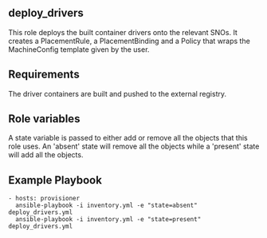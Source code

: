 ## deploy_drivers

This role deploys the built container drivers onto the relevant SNOs.  It
creates a PlacementRule, a PlacementBinding and a Policy that wraps the
MachineConfig template given by the user.

## Requirements

The driver containers are built and pushed to the external registry.

## Role variables

A state variable is passed to either add or remove all the objects that this
role uses. An 'absent' state will remove all the objects while a 'present'
state will add all the objects.

## Example Playbook

    - hosts: provisioner
      ansible-playbook -i inventory.yml -e "state=absent" deploy_drivers.yml
      ansible-playbook -i inventory.yml -e "state=present" deploy_drivers.yml

